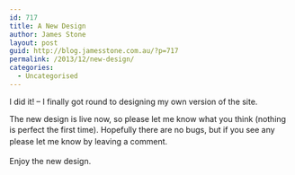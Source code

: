 ```yaml
---
id: 717
title: A New Design
author: James Stone
layout: post
guid: http://blog.jamesstone.com.au/?p=717
permalink: /2013/12/new-design/
categories:
  - Uncategorised
---
```

I did it! &#8211; I finally got round to designing my own version of the site.

The new design is live now, so please let me know what you think (nothing is perfect the first time).
<span style="line-height: 1.5em;">Hopefully there are no bugs, but if you see any please let me know by leaving a comment. </span>

<span style="line-height: 1.5em;">Enjoy the new design.</span>
